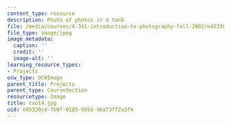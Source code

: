 ```yaml
---
content_type: resource
description: Photo of photos in a tank
file: /media/courses/4-341-introduction-to-photography-fall-2002/e45330ce7b9f01859d5d46a73ff2a3f4_tao14.jpg
file_type: image/jpeg
image_metadata:
  caption: ''
  credit: ''
  image-alt: ''
learning_resource_types:
- Projects
ocw_type: OCWImage
parent_title: Projects
parent_type: CourseSection
resourcetype: Image
title: tao14.jpg
uid: e45330ce-7b9f-0185-9d5d-46a73ff2a3f4
---
```

